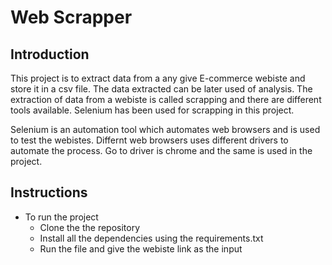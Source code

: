 # Web Scrapper 

## Introduction 

This project is to extract data from a any give E-commerce webiste and store it in a csv file. The data extracted can be later used of analysis. The extraction of data
from a webiste is called scrapping and there are different tools available. Selenium has been used for scrapping in this project. 

Selenium is an automation tool which automates web browsers and is used to test the webistes. Differnt web browsers uses different drivers to automate the process. Go
to driver is chrome and the same is used in the project. 

## Instructions 
- To run the project 
  - Clone the the repository 
  - Install all the dependencies using the requirements.txt 
  - Run the file and give the webiste link as the input

